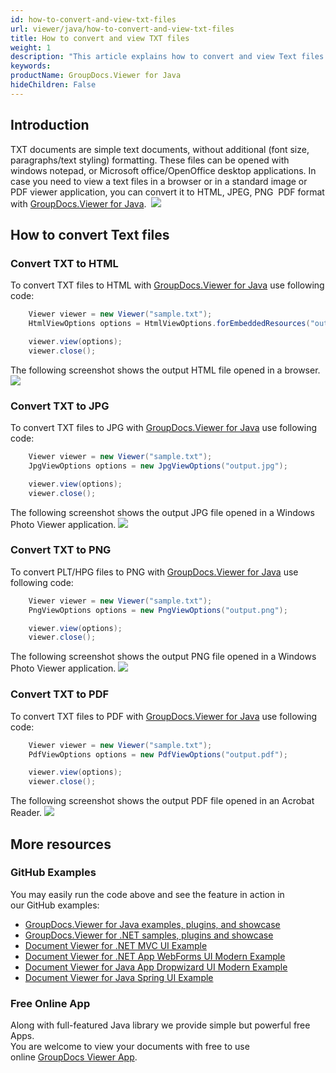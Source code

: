 ```yaml
---
id: how-to-convert-and-view-txt-files
url: viewer/java/how-to-convert-and-view-txt-files
title: How to convert and view TXT files
weight: 1
description: "This article explains how to convert and view Text files with GroupDocs.Viewer within your Java applications."
keywords: 
productName: GroupDocs.Viewer for Java
hideChildren: False
---
```

## Introduction
TXT documents are simple text documents, without additional (font size, paragraphs/text styling) formatting.
These files can be opened with windows notepad, or Microsoft office/OpenOffice desktop applications.
In case you need to view a text files in a browser or in a standard image or PDF viewer application, you can convert it to HTML, JPEG, PNG  PDF format with [GroupDocs.Viewer for Java](https://products.groupdocs.com/viewer/java). 
![](viewer/java/images/how-to-convert-and-view-txt-files.png)

## How to convert Text files
### Convert TXT to HTML

To convert TXT files to HTML with [GroupDocs.Viewer for Java](https://products.groupdocs.com/viewer/java) use following code:
```java
    Viewer viewer = new Viewer("sample.txt");
    HtmlViewOptions options = HtmlViewOptions.forEmbeddedResources("output.html");

    viewer.view(options);
    viewer.close();
```

The following screenshot shows the output HTML file opened in a browser.
![](viewer/java/images/how-to-convert-and-view-txt-files_1.png)

### Convert TXT to JPG
To convert TXT files to JPG with [GroupDocs.Viewer for Java](https://products.groupdocs.com/viewer/java) use following code: 
```java
    Viewer viewer = new Viewer("sample.txt");
    JpgViewOptions options = new JpgViewOptions("output.jpg");

    viewer.view(options);
    viewer.close();
```

The following screenshot shows the output JPG file opened in a Windows Photo Viewer application.
![](viewer/java/images/how-to-convert-and-view-txt-files_2.png)

### Convert TXT to PNG
To convert PLT/HPG files to PNG with [GroupDocs.Viewer for Java](https://products.groupdocs.com/viewer/java) use following code: 
```java
    Viewer viewer = new Viewer("sample.txt");
    PngViewOptions options = new PngViewOptions("output.png");

    viewer.view(options);
    viewer.close();
```

The following screenshot shows the output PNG file opened in a Windows Photo Viewer application.
![](viewer/java/images/how-to-convert-and-view-txt-files_3.png)

### Convert TXT to PDF
To convert TXT files to PDF with [GroupDocs.Viewer for Java](https://products.groupdocs.com/viewer/java) use following code: 
```java
    Viewer viewer = new Viewer("sample.txt");
    PdfViewOptions options = new PdfViewOptions("output.pdf");

    viewer.view(options);
    viewer.close();
```

The following screenshot shows the output PDF file opened in an Acrobat Reader.
![](viewer/java/images/how-to-convert-and-view-txt-files_4.png)

## More resources 
### GitHub Examples 
You may easily run the code above and see the feature in action in our GitHub examples:
*   [GroupDocs.Viewer for Java examples, plugins, and showcase](https://github.com/groupdocs-viewer/GroupDocs.Viewer-for-Java)
*   [GroupDocs.Viewer for .NET samples, plugins and showcase](https://github.com/groupdocs-viewer/GroupDocs.Viewer-for-.NET)
*   [Document Viewer for .NET MVC UI Example](https://github.com/groupdocs-viewer/GroupDocs.Viewer-for-Java-MVC)    
*   [Document Viewer for .NET App WebForms UI Modern Example](https://github.com/groupdocs-viewer/GroupDocs.Viewer-for-Java-WebForms)
*   [Document Viewer for Java App Dropwizard UI Modern Example](https://github.com/groupdocs-viewer/GroupDocs.Viewer-for-Java-Dropwizard)    
*   [Document Viewer for Java Spring UI Example](https://github.com/groupdocs-viewer/GroupDocs.Viewer-for-Java-Spring)
    

### Free Online App 
Along with full-featured Java library we provide simple but powerful free Apps.  
You are welcome to view your documents with free to use online [GroupDocs Viewer App](https://products.groupdocs.app/viewer).
